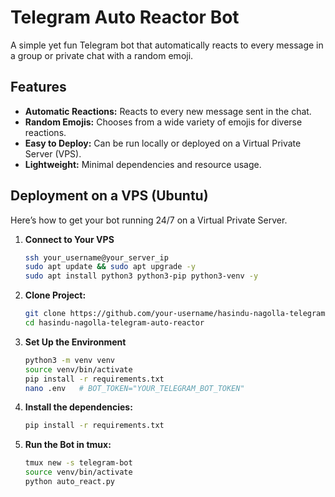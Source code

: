 # Telegram Auto Reactor Bot

A simple yet fun Telegram bot that automatically reacts to every message in a group or private chat with a random emoji.

## Features

- **Automatic Reactions:** Reacts to every new message sent in the chat.  
- **Random Emojis:** Chooses from a wide variety of emojis for diverse reactions.  
- **Easy to Deploy:** Can be run locally or deployed on a Virtual Private Server (VPS).  
- **Lightweight:** Minimal dependencies and resource usage.  

## Deployment on a VPS (Ubuntu)

Here’s how to get your bot running 24/7 on a Virtual Private Server.

1. **Connect to Your VPS**
    ```bash
    ssh your_username@your_server_ip
    sudo apt update && sudo apt upgrade -y
    sudo apt install python3 python3-pip python3-venv -y
    ```

2. **Clone Project:**
   ```bash
   git clone https://github.com/your-username/hasindu-nagolla-telegram-auto-reactor.git
   cd hasindu-nagolla-telegram-auto-reactor
   ```

3. **Set Up the Environment**
   ```bash
   python3 -m venv venv
   source venv/bin/activate
   pip install -r requirements.txt
   nano .env   # BOT_TOKEN="YOUR_TELEGRAM_BOT_TOKEN"
   ```
4. **Install the dependencies:**
   ```bash
   pip install -r requirements.txt
   ```

5. **Run the Bot in tmux:**
   ```bash
   tmux new -s telegram-bot
   source venv/bin/activate
   python auto_react.py
   ```